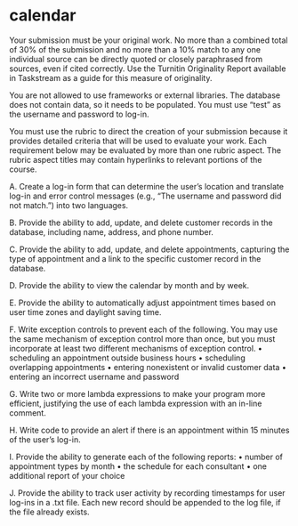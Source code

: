 # calendar


Your submission must be your original work. No more than a combined total of 30% of the submission and no more
than a 10% match to any one individual source can be directly quoted or closely paraphrased from sources, even if
cited correctly. Use the Turnitin Originality Report available in Taskstream as a guide for this measure of originality.

You are not allowed to use frameworks or external libraries. The database does not contain data, so it needs to be
populated. You must use “test” as the username and password to log-in.

You must use the rubric to direct the creation of your submission because it provides detailed criteria that will be used
to evaluate your work. Each requirement below may be evaluated by more than one rubric aspect. The rubric aspect
titles may contain hyperlinks to relevant portions of the course.

A. Create a log-in form that can determine the user’s location and translate log-in and error control messages (e.g.,
“The username and password did not match.”) into two languages.

B. Provide the ability to add, update, and delete customer records in the database, including name, address, and
phone number.

C. Provide the ability to add, update, and delete appointments, capturing the type of appointment and a link to the
specific customer record in the database.

D. Provide the ability to view the calendar by month and by week.

E. Provide the ability to automatically adjust appointment times based on user time zones and daylight saving time.

F. Write exception controls to prevent each of the following. You may use the same mechanism of exception control
more than once, but you must incorporate at least two different mechanisms of exception control.
• scheduling an appointment outside business hours
• scheduling overlapping appointments
• entering nonexistent or invalid customer data
• entering an incorrect username and password

G. Write two or more lambda expressions to make your program more efficient, justifying the use of each lambda
expression with an in-line comment.

H. Write code to provide an alert if there is an appointment within 15 minutes of the user’s log-in.

I. Provide the ability to generate each of the following reports:
• number of appointment types by month
• the schedule for each consultant
• one additional report of your choice

J. Provide the ability to track user activity by recording timestamps for user log-ins in a .txt file. Each new record
should be appended to the log file, if the file already exists.
